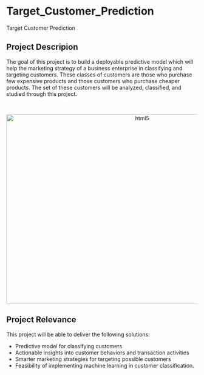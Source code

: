 # Target_Customer_Prediction
Target Customer Prediction

## Project Descripion
The goal of this project is to build a deployable predictive model which will help the marketing strategy of a business enterprise in classifying and targeting customers. These classes of customers are those who purchase few expensive products and those customers who purchase cheaper products. The set of these customers will be analyzed, classified, and studied through this project. 

</p>
<br />
<p align="center">
<a href="https://www.w3.org/html/" target="_blank"> <img src="https://pestleanalysis.com/wp-content/uploads/2016/10/online-target-market.jpg" alt="html5" width="700" height="500"/> </a>

## Project Relevance 
This project will be able to deliver the following solutions:
* Predictive model for classifying customers
* Actionable insights into customer behaviors and transaction activities
* Smarter marketing strategies for targeting possible customers
* Feasibility of implementing machine learning in customer classification.
